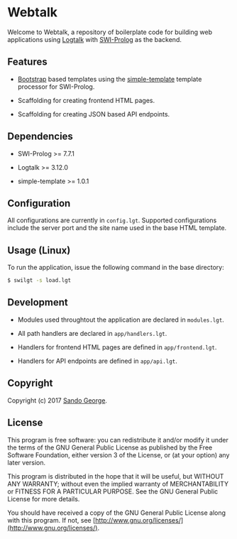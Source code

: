 # Webtalk

Welcome to Webtalk, a repository of boilerplate code for building web applications using [Logtalk](http://logtalk.org/) with [SWI-Prolog](http://www.swi-prolog.org/) as the backend.

## Features
- [Bootstrap](https://getbootstrap.com/)  based templates using the [simple-template](https://github.com/rla/simple-template) template processor for SWI-Prolog.

- Scaffolding for creating frontend HTML pages.

- Scaffolding for creating JSON based API endpoints.

## Dependencies
- SWI-Prolog >= 7.7.1

- Logtalk >= 3.12.0

- simple-template >= 1.0.1

## Configuration
All configurations are currently in `config.lgt`. Supported configurations include the server port and the site name used in the base HTML template.

## Usage (Linux)
To run the application, issue the following command in the base directory:

```bash
$ swilgt -s load.lgt
```

## Development
- Modules used throughtout the application are declared in `modules.lgt`.

- All path handlers are declared in `app/handlers.lgt`.

- Handlers for frontend HTML pages are defined in `app/frontend.lgt`.

- Handlers for API endpoints are defined in `app/api.lgt`.

## Copyright
Copyright (c) 2017 [Sando George](https://github.com/sandogeorge).

## License
This program is free software: you can redistribute it and/or modify it under the terms of the GNU General Public License as published by the Free Software Foundation, either version 3 of the License, or (at your option) any later version.

This program is distributed in the hope that it will be useful, but WITHOUT ANY WARRANTY; without even the implied warranty of MERCHANTABILITY or FITNESS FOR A PARTICULAR PURPOSE. See the GNU General Public License for more details.

You should have received a copy of the GNU General Public License along with this program. If not, see [http://www.gnu.org/licenses/](http://www.gnu.org/licenses/).